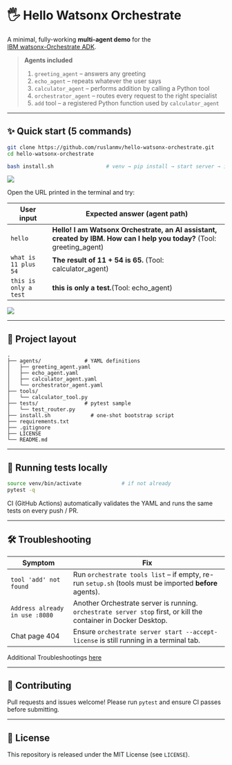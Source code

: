 # 🖐️ Hello Watsonx Orchestrate

A minimal, fully-working **multi-agent demo** for the  
[IBM watsonx-Orchestrate ADK](https://ibm.biz/wxo-adk-docs).

> **Agents included**
> 1. `greeting_agent` – answers any greeting  
> 2. `echo_agent` – repeats whatever the user says  
> 3. `calculator_agent` – performs addition by calling a Python tool  
> 4. `orchestrator_agent` – routes every request to the right specialist  
> 5. `add` tool – a registered Python function used by `calculator_agent`

---

## ✨ Quick start (5 commands)

```bash
git clone https://github.com/ruslanmv/hello-watsonx-orchestrate.git
cd hello-watsonx-orchestrate

bash install.sh                 # venv → pip install → start server → import all

````
![](assets/2025-07-10-13-49-22.png)



Open the URL printed in the terminal and try:

| User input            | Expected answer (agent path)                           |
| --------------------- | ------------------------------------------------------ |
| `hello`         | **Hello! I am Watsonx Orchestrate, an AI assistant, created by IBM. How can I help you today?** (Tool: greeting_agent)          |
| `what is 11 plus 54`  | **The result of 11 + 54 is 65.** (Tool: calculator_agent)   |
| `this is only a test` | **this is only a test.**(Tool: echo_agent) |


![](assets/2025-07-10-13-56-28.png)


---

## 📂 Project layout

```
.
├── agents/              # YAML definitions
│   ├── greeting_agent.yaml
│   ├── echo_agent.yaml
│   ├── calculator_agent.yaml
│   └── orchestrator_agent.yaml
├── tools/
│   └── calculator_tool.py
├── tests/               # pytest sample
│   └── test_router.py
├── install.sh             # one-shot bootstrap script
├── requirements.txt
├── .gitignore
├── LICENSE
└── README.md
```

---

## 🧪 Running tests locally

```bash
source venv/bin/activate             # if not already
pytest -q
```

CI (GitHub Actions) automatically validates the YAML and runs the same tests on every push / PR.

---

## 🛠 Troubleshooting

| Symptom                        | Fix                                                                                                              |
| ------------------------------ | ---------------------------------------------------------------------------------------------------------------- |
| `tool 'add' not found`         | Run `orchestrate tools list` – if empty, re-run `setup.sh` (tools must be imported **before** agents).           |
| `Address already in use :8080` | Another Orchestrate server is running. `orchestrate server stop` first, or kill the container in Docker Desktop. |
| Chat page 404                  | Ensure `orchestrate server start --accept-license` is still running in a terminal tab.                           |

Additional Troubleshootings [here](docs/Troubleshootings.md)

---

## 🤝 Contributing

Pull requests and issues welcome! Please run `pytest` and ensure CI passes before submitting.

---

## 📝 License

This repository is released under the MIT License (see `LICENSE`).
